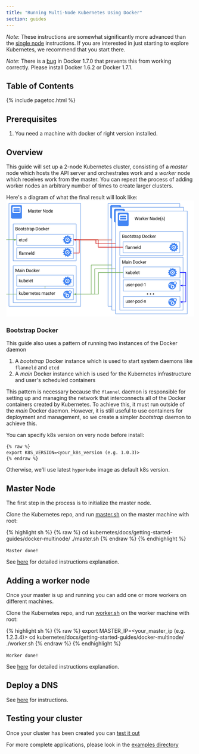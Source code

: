 ```yaml
---
title: "Running Multi-Node Kubernetes Using Docker"
section: guides
---
```


_Note_:
These instructions are somewhat significantly more advanced than the [single node](docker.html) instructions.  If you are
interested in just starting to explore Kubernetes, we recommend that you start there.

_Note_:
There is a [bug](https://github.com/docker/docker/issues/14106) in Docker 1.7.0 that prevents this from working correctly.
Please install Docker 1.6.2 or Docker 1.7.1.

## Table of Contents

{% include pagetoc.html %}

## Prerequisites

1. You need a machine with docker of right version installed.

## Overview

This guide will set up a 2-node Kubernetes cluster, consisting of a _master_ node which hosts the API server and orchestrates work
and a _worker_ node which receives work from the master.  You can repeat the process of adding worker nodes an arbitrary number of
times to create larger clusters.

Here's a diagram of what the final result will look like:
![Kubernetes Single Node on Docker](k8s-docker.png)

### Bootstrap Docker

This guide also uses a pattern of running two instances of the Docker daemon
   1) A _bootstrap_ Docker instance which is used to start system daemons like `flanneld` and `etcd`
   2) A _main_ Docker instance which is used for the Kubernetes infrastructure and user's scheduled containers

This pattern is necessary because the `flannel` daemon is responsible for setting up and managing the network that interconnects
all of the Docker containers created by Kubernetes.  To achieve this, it must run outside of the _main_ Docker daemon.  However,
it is still useful to use containers for deployment and management, so we create a simpler _bootstrap_ daemon to achieve this.

You can specify k8s version on very node before install:

```
{% raw %}
export K8S_VERSION=<your_k8s_version (e.g. 1.0.3)>
{% endraw %}
```

Otherwise, we'll use latest `hyperkube` image as default k8s version.

## Master Node

The first step in the process is to initialize the master node.

Clone the Kubernetes repo, and run [master.sh](docker-multinode/master.sh) on the master machine with root:

{% highlight sh %}
{% raw %}
cd kubernetes/docs/getting-started-guides/docker-multinode/
./master.sh
{% endraw %}
{% endhighlight %}

`Master done!`

See [here](docker-multinode/master.html) for detailed instructions explanation.

## Adding a worker node

Once your master is up and running you can add one or more workers on different machines.

Clone the Kubernetes repo, and run [worker.sh](docker-multinode/worker.sh) on the worker machine with root:

{% highlight sh %}
{% raw %}
export MASTER_IP=<your_master_ip (e.g. 1.2.3.4)>
cd kubernetes/docs/getting-started-guides/docker-multinode/
./worker.sh
{% endraw %}
{% endhighlight %}

`Worker done!`

See [here](docker-multinode/worker.html) for detailed instructions explanation.

## Deploy a DNS

See [here](docker-multinode/deployDNS.html) for instructions.

## Testing your cluster

Once your cluster has been created you can [test it out](docker-multinode/testing.html)

For more complete applications, please look in the [examples directory](../../examples/)